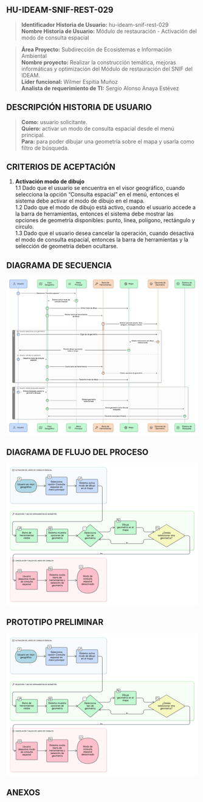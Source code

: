 ## HU-IDEAM-SNIF-REST-029

> **Identificador Historia de Usuario:** hu-ideam-snif-rest-029 \
> **Nombre Historia de Usuario:** Módulo de restauración - Activación del modo de consulta espacial

> **Área Proyecto:** Subdirección de Ecosistemas e Información Ambiental \
> **Nombre proyecto:** Realizar la construcción temática, mejoras informáticas y optimización del Módulo de restauración del SNIF del IDEAM. \
> **Líder funcional:** Wilmer Espitia Muñoz\
> **Analista de requerimiento de TI:** Sergio Alonso Anaya Estévez

## DESCRIPCIÓN HISTORIA DE USUARIO

> **Como:** usuario solicitante. \
> **Quiero:** activar un modo de consulta espacial desde el menú principal. \
> **Para:** para poder dibujar una geometría sobre el mapa y usarla como filtro de búsqueda.

## CRITERIOS DE ACEPTACIÓN

1. **Activación modo de dibujo**  
    1.1 Dado que el usuario se encuentra en el visor geográfico, cuando selecciona la opción “Consulta espacial” en el menú, entonces el sistema debe activar el modo de dibujo en el mapa. \
    1.2 Dado que el modo de dibujo está activo, cuando el usuario accede a la barra de herramientas, entonces el sistema debe mostrar las opciones de geometría disponibles: punto, línea, polígono, rectángulo y círculo. \
    1.3 Dado que el usuario desea cancelar la operación, cuando desactiva el modo de consulta espacial, entonces la barra de herramientas y la selección de geometría deben ocultarse.
   
## DIAGRAMA DE SECUENCIA

![IMAGEN DIAGRAMA DE SECUENCIA](assets/secuencia-hu-ideam-snif-rest-029.png)

## DIAGRAMA DE FLUJO DEL PROCESO

![IMAGEN DIAGRAMA DE FLUJO DEL PROCESO](assets/actividades-hu-ideam-snif-rest-029.png)

## PROTOTIPO PRELIMINAR

![PROTOTIPO PRELIMINAR](assets/wireframe-hu-ideam-snif-rest-029.png)

## ANEXOS
